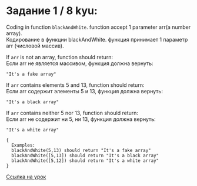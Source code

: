 # Задание 1 / 8 kyu:

Coding in function ```blackAndWhite```. function accept 1 parameter arr(a number array).<br>
Кодирование в функции blackAndWhite. функция принимает 1 параметр arr (числовой массив).

If ```arr``` is not an array, function should return:<br>
Если arr не является массивом, функция должна вернуть:

```"It's a fake array"```

If ```arr``` contains elements 5 and 13, function should return:<br>
Если arr содержит элементы 5 и 13, функция должна вернуть:

```"It's a black array"```

If ```arr``` contains neither 5 nor 13, function should return:<br>
Если arr не содержит ни 5, ни 13, функция должна вернуть:

```"It's a white array"```

```
{
  Examples:
  blackAndWhite(5,13) should return "It's a fake array"
  blackAndWhite([5,13]) should return "It's a black array"
  blackAndWhite([5,12]) should return "It's a white array" 
}
```

[Ссылка на урок](https://www.codewars.com/kata/5732b0351eb838d03300101d/train/javascript)
